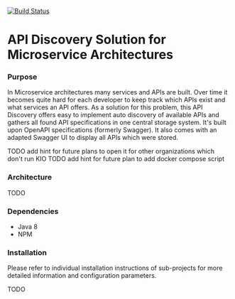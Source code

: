[![Build Status](https://travis-ci.org/zalando-incubator/zally.svg?branch=master)](https://travis-ci.org/zalando-incubator/api-discovery)

# API Discovery Solution for Microservice Architectures

### Purpose

In Microservice architectures many services and APIs are built. Over time it becomes quite hard for each developer to keep track which APIs exist and what services an API offers. As a solution for this problem, this API Discovery offers easy to implement auto discovery of available APIs and gathers all found API specifications in one central storage system. It's built upon OpenAPI specifications (formerly Swagger). It also comes with an adapted Swagger UI to display all APIs which were stored.

TODO add hint for future plans to open it for other organizations which don't run KIO
TODO add hint for future plan to add docker compose script

### Architecture

TODO

### Dependencies

- Java 8
- NPM

### Installation

Please refer to individual installation instructions of sub-projects for more detailed information and configuration parameters.

TODO
